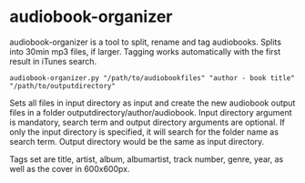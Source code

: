 # audiobook-organizer
audiobook-organizer is a tool to split, rename and tag audiobooks. Splits into 30min mp3 files, if larger. Tagging works automatically with the first result in iTunes search.

`audiobook-organizer.py "/path/to/audiobookfiles" "author - book title" "/path/to/outputdirectory"`

Sets all files in input directory as input and create the new audiobook output files in a folder outputdirectory/author/audiobook.
Input directory argument is mandatory, search term and output directory arguments are optional. If only the input directory is specified, it will search for the folder name as search term. Output directory would be the same as input directory.

Tags set are title, artist, album, albumartist, track number, genre, year, as well as the cover in 600x600px.